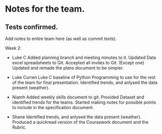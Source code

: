 # Notes for the team.
Tests confirmed.
---
Add notes to entire team here (as well as commit texts).

Week 2:
- Luke C
Added planning branch and meeting minutes to it.
Updated Data excel spreadsheets to Git.
Accepted all invites to Git. (Except one)
Updated and remade the plans document to be simpler.

- Luke Curren
Luke C baseline of Python Programming to use for the rest of the team for final presentation.
Identified trends, and anlysed the data present (weather).

- Niamh
Added weekly skills document to git.
Provided Dataset and identified trends for the teams.
Started making notes for possible points to include in the specification document.

- Shane
Identified trends, and anlysed the data present (weather).
Produced a quickread version of the Coursework document and the Rubric.
